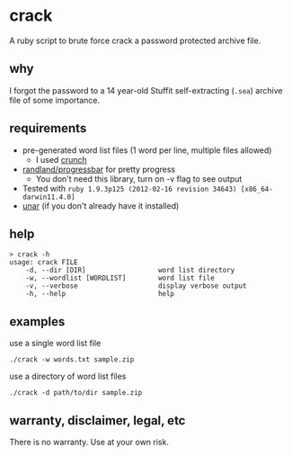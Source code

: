 crack
=====

A ruby script to brute force crack a password protected archive file.

why
----

I forgot the password to a 14 year-old Stuffit self-extracting (`.sea`) archive file of some importance.

requirements
----

* pre-generated word list files (1 word per line, multiple files allowed)
	* I used [crunch](http://sourceforge.net/projects/crunch-wordlist/)
* [randland/progressbar](https://github.com/randland/progressbar) for pretty progress
	* You don't need this library, turn on -v flag to see output
* Tested with `ruby 1.9.3p125 (2012-02-16 revision 34643) [x86_64-darwin11.4.0]`
* [unar](http://unarchiver.c3.cx/commandline) (if you don't already have it installed)

help
----
	> crack -h
	usage: crack FILE
	    -d, --dir [DIR]                  word list directory
	    -w, --wordlist [WORDLIST]        word list file
	    -v, --verbose                    display verbose output
	    -h, --help                       help

examples
----

use a single word list file

	./crack -w words.txt sample.zip

use a directory of word list files

	./crack -d path/to/dir sample.zip

warranty, disclaimer, legal, etc
----

There is no warranty. Use at your own risk.
